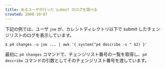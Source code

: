 ```yaml
---
title: あるユーザが行った submit のログを調べる
created: 2008-10-07
---
```


下記の例では、ユーザ `joe` が、カレントディレクトリ以下で submit したチェンジリストのログを表示しています。

~~~
$ p4 changes -u joe ... | awk '{ system("p4 describe -s " $2) }'
~~~

最初に `p4 changes` コマンドで、チェンジリスト番号の一覧を取得し、`p4 describe` コマンドの引数としてそのチェンジリスト番号を渡しています。

